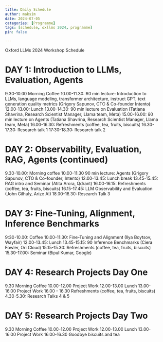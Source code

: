```yaml
---
title: Daily Schedule
author: maksim
date: 2024-07-05
categories: [Programme]
tags: [schedule, oxllms 2024, programme]
pin: false

---
```


Oxford LLMs 2024 Workshop Schedule 

# **DAY 1: Introduction to LLMs, Evaluation, Agents**

9.30-10.00 Morning Coffee 
10.00-11.30: 90 min lecture: Introduction to LLMs, language modeling, transformer architecture, instruct GPT, text generation quality metrics (Grigory Sapunov, CTO & Co-founder Intento)
12.00-13.00: Lunch
13.00-14.30: 90 min lecture on Evaluation (Tatiana Shavrina, Research Scientist Manager, Llama team, Meta)
15.00-16.00: 60 min lecture on Agents (Tatiana Shavrina, Research Scientist Manager, Llama team, Meta)
16.00-16.30: Refreshments (coffee, tea, fruits, biscuits)
16.30- 17.30: Research talk 1
17:30-18.30: Research talk 2


# **DAY 2: Observability, Evaluation, RAG, Agents (continued)**
9.30-10.00: Morning coffee 
10.00-11.30 90 min lecture: Agents (Grigory Sapunov, CTO & Co-founder, Intento)
12.00-13.45: Lunch break
13.45-15.45: RAG intro and Seminar (Atita Arora, Qdrant)
16.00-16.15: Refreshments (coffee, tea, fruits, biscuits)
16.15-17.45:  LLM Observability and Evaluation (John Gilhuly, Arize AI)
18.00-18.30: Research Talk 3

# **DAY 3: Fine-Tuning, Alignment, Inference Benchmarks**
9:30-10.00: Coffee
10.00-11.30: Fine-Tuning and Alignment (Ilya Boytsov, Wayfair)
12.00-13.45: Lunch
13.45-15.15: 90 Inference Benchmarks (Ciera Fowler, Ori Cloud)
15.15-15.30: Refreshments (coffee, tea, fruits, biscuits)
15.30-17.00: Seminar (Bipul Kumar, Google)

# **DAY 4: Research Projects Day One** 
9.30 Morning Coffee
10.00-12.00 Project Work
12.00-13.00 Lunch
13.00-16.00 Project Work
16.00 - 16.30 Refreshments (coffee, tea, fruits, biscuits)
4.30-5.30: Research Talks 4 & 5

# **DAY 5: Research Projects Day Two**
9.30 Morning Coffee
10.00-12.00 Project Work
12.00-13.00 Lunch
13.00-16.00 Project Work
16.00-16.30 Goodbye biscuits and tea



